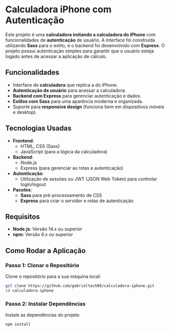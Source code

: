 # Calculadora iPhone com Autenticação

Este projeto é uma **calculadora imitando a calculadora do iPhone** com funcionalidades de **autenticação** de usuário. A interface foi construída utilizando **Sass** para o estilo, e o backend foi desenvolvido com **Express**. O projeto possui autenticação simples para garantir que o usuário esteja logado antes de acessar a aplicação de cálculo.

## Funcionalidades

- Interface de **calculadora** que replica a do iPhone.
- **Autenticação de usuário** para acessar a calculadora.
- **Backend com Express** para gerenciar autenticação e dados.
- **Estilos com Sass** para uma aparência moderna e organizada.
- Suporte para **responsive design** (funciona bem em dispositivos móveis e desktop).

## Tecnologias Usadas

- **Frontend**:
  - HTML, CSS (Sass)
  - JavaScript (para a lógica da calculadora)
- **Backend**:
  - Node.js
  - Express (para gerenciar as rotas e autenticação)
- **Autenticação**:
  - Utilização de sessões ou JWT (JSON Web Token) para controlar login/logout
- **Pacotes**:
  - **Sass** para pré-processamento de CSS
  - **Express** para criar o servidor e rotas de autenticação

## Requisitos

- **Node.js**: Versão 14.x ou superior
- **npm**: Versão 6.x ou superior

## Como Rodar a Aplicação

### Passo 1: Clonar o Repositório

Clone o repositório para a sua máquina local:

```bash
git clone https://github.com/gabrieltech88/calculadora-iphone.git
cd calculadora-iphone
```

### Passo 2: Instalar Dependências

Instale as dependências do projeto
```bash
npm install
```
